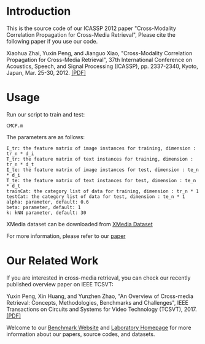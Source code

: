 # Introduction
This is the source code of our ICASSP 2012 paper "Cross-Modality Correlation Propagation for Cross-Media Retrieval", Please cite the following paper if you use our code.

Xiaohua Zhai, Yuxin Peng, and Jianguo Xiao, "Cross-Modality Correlation Propagation for Cross-Media Retrieval", 37th International Conference on Acoustics, Speech, and Signal Processing (ICASSP), pp. 2337-2340, Kyoto, Japan, Mar. 25-30, 2012. [[PDF]](http://www.icst.pku.edu.cn/mipl/tiki-download_file.php?fileId=286)

# Usage
Run our script to train and test:
 
    CMCP.m

The parameters are as follows:

    I_tr: the feature matrix of image instances for training, dimension : tr_n * d_i
    T_tr: the feature matrix of text instances for training, dimension : tr_n * d_t
    I_te: the feature matrix of image instances for test, dimension : te_n * d_i
    T_te: the feature matrix of text instances for test, dimension : te_n * d_t
    trainCat: the category list of data for training, dimension : tr_n * 1
    testCat: the category list of data for test, dimension : te_n * 1
    alpha: parameter, default: 0.6
    beta: parameter, default: 1
    k: kNN parameter, default: 30

XMedia dataset can be downloaded from [XMedia Dataset](http://www.icst.pku.edu.cn/mipl/xmedia)

For more information, please refer to our [paper](http://www.icst.pku.edu.cn/mipl/tiki-download_file.php?fileId=286)

# Our Related Work
If you are interested in cross-media retrieval, you can check our recently published overview paper on IEEE TCSVT:

Yuxin Peng, Xin Huang, and Yunzhen Zhao, "An Overview of Cross-media Retrieval: Concepts, Methodologies, Benchmarks and Challenges", IEEE Transactions on Circuits and Systems for Video Technology (TCSVT), 2017.[[PDF]](http://www.icst.pku.edu.cn/mipl/tiki-download_file.php?fileId=376)

Welcome to our [Benchmark Website](http://www.icst.pku.edu.cn/mipl/xmedia) and [Laboratory Homepage](http://www.icst.pku.edu.cn/mipl) for more information about our papers, source codes, and datasets.
